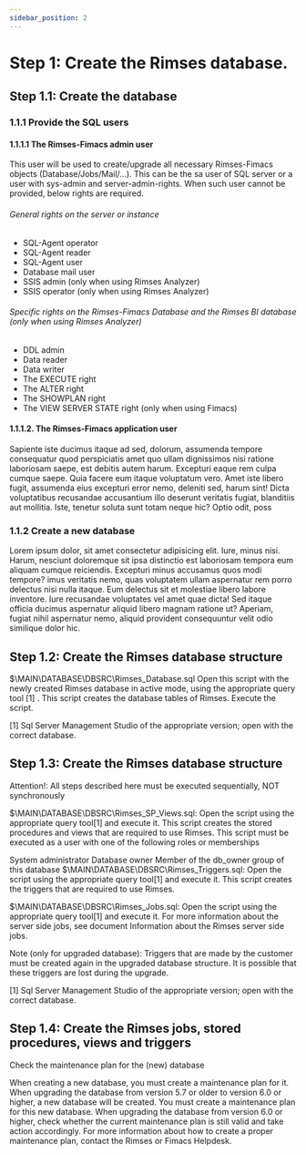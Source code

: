 ```yaml
---
sidebar_position: 2
---
```


# Step 1: Create the Rimses database.

## Step 1.1: Create the database

### 1.1.1 Provide the SQL users

#### 1.1.1.1 The Rimses-Fimacs admin user

This user will be used to create/upgrade all necessary Rimses-Fimacs objects (Database/Jobs/Mail/...).
This can be the sa user of SQL server or a user with sys-admin and server-admin-rights.
When such user cannot be provided, below rights are required.

###### General rights on the server or instance
* SQL-Agent operator
* SQL-Agent reader
* SQL-Agent user
* Database mail user
* SSIS admin (only when using Rimses Analyzer)
* SSIS operator (only when using Rimses Analyzer)

###### Specific rights on the Rimses-Fimacs Database and the Rimses BI database (only when using Rimses Analyzer)
* DDL admin
* Data reader
* Data writer
* The EXECUTE right
* The ALTER right
* The SHOWPLAN right
* The VIEW SERVER STATE right (only when using Fimacs)


#### 1.1.1.2. The Rimses-Fimacs application user

Sapiente iste ducimus itaque ad sed, dolorum, assumenda tempore consequatur quod perspiciatis amet quo ullam dignissimos nisi ratione laboriosam saepe, est debitis autem harum. Excepturi eaque rem culpa cumque saepe.
Quia facere eum itaque voluptatum vero. Amet iste libero fugit, assumenda eius excepturi error nemo, deleniti sed, harum sint! Dicta voluptatibus recusandae accusantium illo deserunt veritatis fugiat, blanditiis aut mollitia.
Iste, tenetur soluta sunt totam neque hic? Optio odit, poss

### 1.1.2 Create a new database

Lorem ipsum dolor, sit amet consectetur adipisicing elit. Iure, minus nisi. Harum, nesciunt doloremque sit ipsa distinctio est laboriosam tempora eum aliquam cumque reiciendis. Excepturi minus accusamus quos modi tempore?
imus veritatis nemo, quas voluptatem ullam aspernatur rem porro delectus nisi nulla itaque. Eum delectus sit et molestiae libero labore inventore.
Iure recusandae voluptates vel amet quae dicta! Sed itaque officia ducimus aspernatur aliquid libero magnam ratione ut? Aperiam, fugiat nihil aspernatur nemo, aliquid provident consequuntur velit odio similique dolor hic.

## Step 1.2: Create the Rimses database structure

$\MAIN\DATABASE\DBSRC\Rimses_Database.sql
Open this script with the newly created Rimses database in active mode, using the appropriate query tool [1] .
This script creates the database tables of Rimses.
Execute the script.

[1] Sql Server Management Studio of the appropriate version; open with the correct database.

## Step 1.3: Create the Rimses database structure

Attention!: All steps described here must be executed sequentially, NOT synchronously

$\MAIN\DATABASE\DBSRC\Rimses_SP_Views.sql:
Open the script using the appropriate query tool[1] and execute it.
This script creates the stored procedures and views that are required to use Rimses.
This script must be executed as a user with one of the following roles or memberships

System administrator
Database owner
Member of the db_owner group of this database
$\MAIN\DATABASE\DBSRC\Rimses_Triggers.sql:
Open the script using the appropriate query tool[1] and execute it.
This script creates the triggers that are required to use Rimses.

$\MAIN\DATABASE\DBSRC\Rimses_Jobs.sql:
Open the script using the appropriate query tool[1] and execute it.
For more information about the server side jobs, see document Information about the Rimses server side jobs.

Note (only for upgraded database):
Triggers that are made by the customer must be created again in the upgraded database structure. It is possible that these triggers are lost during the upgrade.

[1] Sql Server Management Studio of the appropriate version; open with the correct database.

## Step 1.4: Create the Rimses jobs, stored procedures, views and triggers

Check the maintenance plan for the (new) database

When creating a new database, you must create a maintenance plan for it.
When upgrading the database from version 5.7 or older to version 6.0 or higher, a new database will be created. You must create a maintenance plan for this new database.
When upgrading the database from version 6.0 or higher, check whether the current maintenance plan is still valid and take action accordingly.
For more information about how to create a proper maintenance plan, contact the Rimses or Fimacs Helpdesk.

